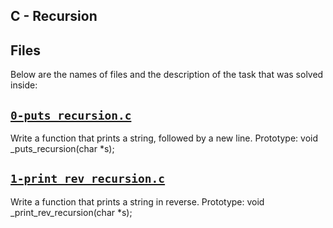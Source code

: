 ## C - Recursion 

## Files
Below are the names of files and the description of the task that was solved inside:



## [`0-puts_recursion.c`](0-puts_recursion.c)
Write a function that prints a string, followed by a new line. Prototype: void _puts_recursion(char *s);

## [`1-print_rev_recursion.c`](1-print_rev_recursion.c)
Write a function that prints a string in reverse. Prototype: void _print_rev_recursion(char *s);
